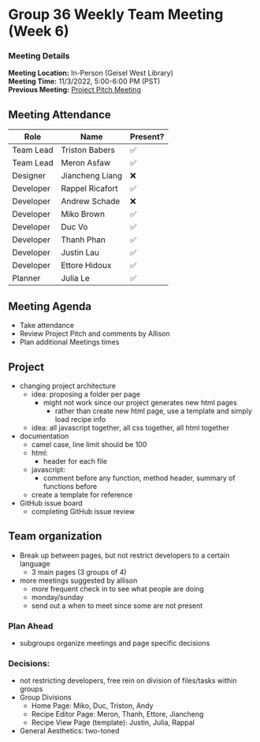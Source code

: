 # Group 36 Weekly Team Meeting (Week 6)
### Meeting Details
**Meeting Location:** In-Person (Geisel West Library)  
**Meeting Time:** 11/3/2022, 5:00-6:00 PM (PST)  
**Previous Meeting:** [Project Pitch Meeting](https://github.com/cse110-sp21-group36/cse110-sp21-group36/blob/main/admin/meetings/103122-Project-Pitch-Meeting.md)


## Meeting Attendance
| Role | Name | Present? |
| --- | --- | --- |
| Team Lead | Triston Babers |✅|
| Team Lead | Meron Asfaw |✅|
| Designer | Jiancheng Liang |❌|
| Developer | Rappel Ricafort |✅|
| Developer | Andrew Schade |❌|
| Developer | Miko Brown |✅|
| Developer | Duc Vo |✅|
| Developer | Thanh Phan |✅|
| Developer | Justin Lau |✅|
| Developer | Ettore Hidoux |✅|
| Planner | Julia Le |✅|

## Meeting Agenda
- Take attendance
- Review Project Pitch and comments by Allison 
- Plan additional Meetings times


## Project
- changing project architecture 
    - idea: proposing a folder per page 
        - might not work since our project generates new html pages 
            - rather than create new html page, use a template and simply load recipe info
    - idea: all javascript together, all css together, all html together 
- documentation 
    - camel case, line limit should be 100 
    - html: 
        - header for each file 
    - javascript: 
        - comment before any function, method header, summary of functions before 
    - create a template for reference 
- GitHub issue board 
    - completing GitHub issue review 

## Team organization 
- Break up between pages, but not restrict developers to a certain language 
    - 3 main pages (3 groups of 4)
- more meetings suggested by allison 
    - more frequent check in to see what people are doing 
    - monday/sunday 
    - send out a when to meet since some are not present 

### Plan Ahead 
- subgroups organize meetings and page specific decisions

### Decisions:
- not restricting developers, free rein on division of files/tasks within groups 
- Group Divisions
    - Home Page: Miko, Duc, Triston, Andy
    - Recipe Editor Page: Meron, Thanh, Ettore, Jiancheng 
    - Recipe View Page (template):  Justin, Julia, Rappal 
- General Aesthetics: two-toned

